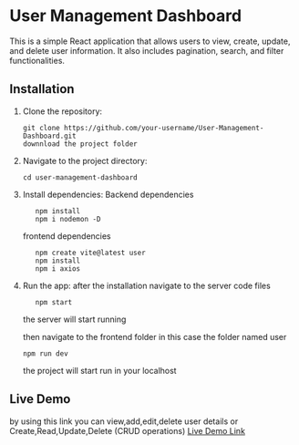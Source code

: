 # User Management Dashboard

This is a simple React application that allows users to view, create, update, and delete user information. It also includes pagination, search, and filter functionalities.

## Installation

1. Clone the repository:
   ```
   git clone https://github.com/your-username/User-Management-Dashboard.git
   downnload the project folder
   ```

2. Navigate to the project directory:
   ```
   cd user-management-dashboard
   ```

3. Install dependencies:
      Backend dependencies
   ```
      npm install
      npm i nodemon -D
   ```
      frontend dependencies
   ```
      npm create vite@latest user
      npm install
      npm i axios
   ```

5. Run the app:
      after the installation
      navigate to the server code files
   ```
      npm start
   ```
      the server will start running

   then navigate to the frontend folder in this case the folder named user
   ```
   npm run dev
   ```
   the project will start run in your localhost
   



## Live Demo
by using this link you can view,add,edit,delete user details or Create,Read,Update,Delete (CRUD operations)
[Live Demo Link](https://neon-pothos-1a2c00.netlify.app/)
